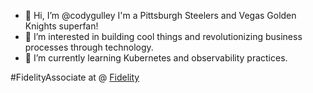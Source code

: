- 👋 Hi, I’m @codygulley I'm a Pittsburgh Steelers and Vegas Golden Knights superfan!  
- 👀 I’m interested in building cool things and revolutionizing business processes through technology.
- 🌱 I’m currently learning Kubernetes and observability practices.

#FidelityAssociate at @ [Fidelity](https://github.com/fidelity)
<!---
codygulley/codygulley is a ✨ special ✨ repository because its `README.md` (this file) appears on your GitHub profile.
You can click the Preview link to take a look at your changes.
--->
